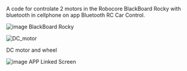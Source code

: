 A code for controlate 2 motors in the Robocore BlackBoard Rocky with bluetooth in cellphone on app Bluetooth RC Car Control.

![image](https://github.com/user-attachments/assets/b6e28839-f18f-4f98-866a-c990250507ca)
BlackBoard Rocky

![DC_motor](https://github.com/user-attachments/assets/6d929c90-3b32-46e1-bb9c-b4b71a0f243f)

DC motor and wheel

![image](https://github.com/user-attachments/assets/552a973e-4c73-4af6-8945-8b026aac7d29)
APP Linked Screen
